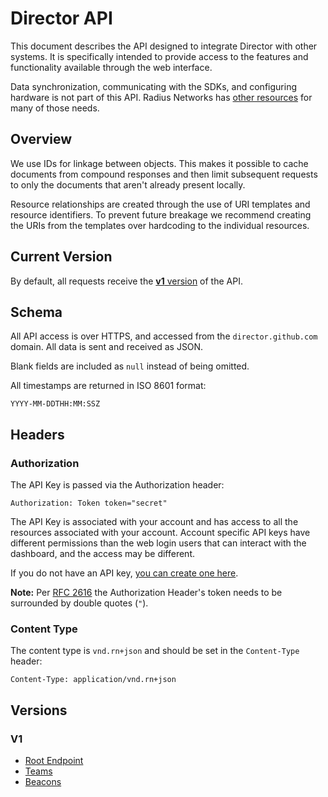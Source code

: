 # Director API

This document describes the API designed to integrate Director with other
systems. It is specifically intended to provide access to the features and
functionality available through the web interface.

Data synchronization, communicating with the SDKs, and configuring hardware is
not part of this API. Radius Networks has [other
resources](http://developer.radiusnetworks.com/) for many of those needs.

## Overview

We use IDs for linkage between objects. This makes it possible to cache
documents from compound responses and then limit subsequent requests to only
the documents that aren't already present locally.

Resource relationships are created through the use of URI templates and
resource identifiers. To prevent future breakage we recommend creating the URIs
from the templates over hardcoding to the individual resources.

## Current Version

By default, all requests receive the [**v1** version](#v1) of the API.

## Schema

All API access is over HTTPS, and accessed from the `director.github.com`
domain. All data is sent and received as JSON.

Blank fields are included as `null` instead of being omitted.

All timestamps are returned in ISO 8601 format:

```
YYYY-MM-DDTHH:MM:SSZ
```

## Headers

### Authorization

The API Key is passed via the Authorization header:

```
Authorization: Token token="secret"
```

The API Key is associated with your account and has access to all the resources
associated with your account. Account specific API keys have different
permissions than the web login users that can interact with the dashboard, and
the access may be different.

If you do not have an API key, [you can create one
here](https://account.radiusnetworks.com/personal_token).

**Note:** Per [RFC 2616](http://www.w3.org/Protocols/rfc2616/rfc2616-sec2.html#sec2.2)
the Authorization Header's token needs to be surrounded by double quotes (`"`).

### Content Type

The content type is `vnd.rn+json` and should be set in the `Content-Type`
header:

```
Content-Type: application/vnd.rn+json
```

## Versions

### V1

- [Root Endpoint](docs/api/v1/root_endpoint)
- [Teams](docs/api/v1/teams)
- [Beacons](docs/api/v1/beacons)
